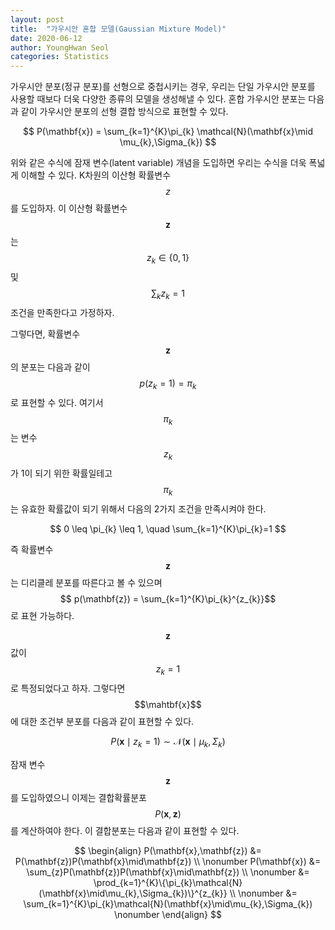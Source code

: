 ```yaml
---
layout: post
title:  "가우시안 혼합 모델(Gaussian Mixture Model)"
date: 2020-06-12
author: YoungHwan Seol
categories: Statistics
---
```


가우시안 분포(정규 분포)를 선형으로 중첩시키는 경우, 우리는 단일 가우시안 분포를 사용할 때보다 더욱 다양한 종류의 모델을 생성해낼 수 있다. 혼합 가우시안 분포는 다음과 같이 가우시안 분포의 선형 결합 방식으로 표현할 수 있다.

$$
P(\mathbf{x}) = \sum_{k=1}^{K}\pi_{k} \mathcal{N}(\mathbf{x}\mid \mu_{k},\Sigma_{k})
$$

위와 같은 수식에 잠재 변수(latent variable) 개념을 도입하면 우리는 수식을 더욱 폭넓게 이해할 수 있다. K차원의 이산형 확률변수 $$z$$를 도입하자. 이 이산형 확률변수 $$\mathbf{z}$$는 $$z_{k} \in \{0,1\}$$ 및 $$\sum_{k}z_{k} = 1$$ 조건을 만족한다고 가정하자.

그렇다면, 확률변수 $$\mathbf{z}$$ 의 분포는 다음과 같이 $$p(z_{k}=1)=\pi_{k}$$ 로 표현할 수 있다. 여기서 $$\pi_{k}$$는 변수 $$z_{k}$$가 1이 되기 위한 확률일테고 $$\pi_{k}$$는 유효한 확률값이 되기 위해서 다음의 2가지 조건을 만족시켜야 한다.

$$ 0 \leq \pi_{k} \leq 1, \quad \sum_{k=1}^{K}\pi_{k}=1 $$

즉 확률변수 $$\mathbf{z}$$는 디리클레 분포를 따른다고 볼 수 있으며 $$ p(\mathbf{z}) = \sum_{k=1}^{K}\pi_{k}^{z_{k}}$$ 로 표현 가능하다.

$$\mathbf{z}$$ 값이 $$z_{k} = 1$$ 로 특정되었다고 하자. 그렇다면 $$\mahtbf{x}$$에 대한 조건부 분포를 다음과 같이 표현할 수 있다.

$$ P(\mathbf{x} \mid z_{k}=1) \sim \mathcal{N}(\mathbf{x}\mid \mu_{k},\Sigma_{k}) $$

잠재 변수 $$\mathbf{z}$$를 도입하였으니 이제는 결합확률분포 $$P(\mathbf{x},\mathbf{z})$$ 를 계산하여야 한다. 이 결합분포는 다음과 같이 표현할 수 있다.

$$
\begin{align}
P(\mathbf{x},\mathbf{z}) &= P(\mathbf{z})P(\mathbf{x}\mid\mathbf{z}) \\ \nonumber
P(\mathbf{x}) &= \sum_{z}P(\mathbf{z})P(\mathbf{x}\mid\mathbf{z}) \\ \nonumber
&= \prod_{k=1}^{K}\{\pi_{k}\mathcal{N}(\mathbf{x}\mid\mu_{k},\Sigma_{k})\}^{z_{k}} \\ \nonumber
&= \sum_{k=1}^{K}\pi_{k}\mathcal{N}(\mathbf{x}\mid\mu_{k},\Sigma_{k}) \nonumber
\end{align}
$$






